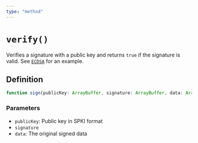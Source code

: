 ```yaml
---
type: "method"
---
```


# `verify()`

Verifies a signature with a public key and returns `true` if the signature is valid. See [`ECDSA`](/reference/crypto/ECDSA) for an example.

## Definition

```ts
function sign(publicKey: ArrayBuffer, signature: ArrayBuffer, data: ArrayBuffer): Promise<boolean>;
```

### Parameters

- `publicKey`: Public key in SPKI format
- `signature`
- `data`: The original signed data
